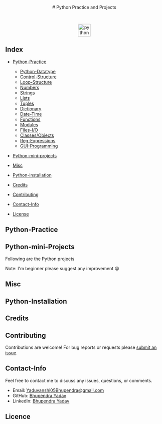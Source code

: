
<p style="text-align: center;"> 
 # Python Practice and Projects
</p>

<br/>
<p align="center">
  <img src="https://www.vectorlogo.zone/logos/python/python-icon.svg" alt="python" width="40" height="40"/>
</p>

## Index

* [Python-Practice](#perl-practice)
    * [Python-Datatype](#Perl-Datatype)
    * [Control-Structure](#Control-Structure)
    * [Loop-Structure](#Loop-Structure)
    * [Numbers](#Numbers)
    * [Strings](#Strings)
    * [Lists](#Lists)
    * [Tuples](#Tuples)
    * [Dictionary](#Dictionary)
    * [Date-Time](#Date-Time)
    * [Functions](#Functions)
    * [Modules](#Modules)
    * [Files-I/O](#Files-I/O)
    * [Classes/Objects](#Classes/Objects)
    * [Reg-Expressions](#Reg-Expressions)
    * [GUI-Programming](#GUI-Programming)

* [Python-mini-projects](#Python-mini-projects)

* [Misc](#Misc)
* [Python-installation](#Python-Installation)
* [Credits](#Credits)
* [Contributing](#Contributing)
* [Contact-Info](#Contact-Info)
* [License](#License)

## Python-Practice

## Python-mini-Projects
Following are the Python projects


Note: I'm beginner please suggest any improvement :grin:


## Misc

## Python-Installation

## Credits

## Contributing

Contributions are welcome!  For bug reports or requests please [submit an issue](https://github.com/Yaduvanshi05Bhupendra/Python_Protfolio/issues).

## Contact-Info

Feel free to contact me to discuss any issues, questions, or comments.

* Email: [Yaduvanshi05Bhupendra@gmail.com](mailto:Yaduvanshi05Bhupendra@gmail.com)
* GitHub: [Bhupendra Yadav](https://github.com/Yaduvanshi05Bhupendra)
* LinkedIn: [Bhupendra Yadav](https://www.linkedin.com/in/yaduvanshi05bhupendra)

## Licence
